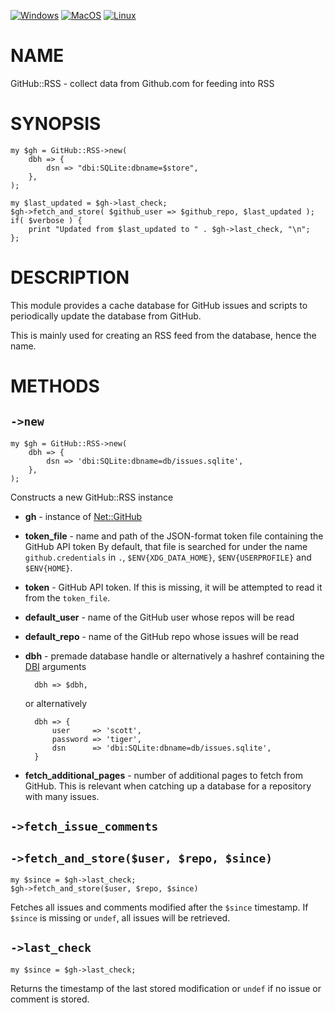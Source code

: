 
[![Windows](https://github.com/Corion/GitHub-RSS/workflows/windows/badge.svg)](https://github.com/Corion/GitHub-RSS/actions?query=workflow%3Awindows)
[![MacOS](https://github.com/Corion/GitHub-RSS/workflows/macos/badge.svg)](https://github.com/Corion/GitHub-RSS/actions?query=workflow%3Amacos)
[![Linux](https://github.com/Corion/GitHub-RSS/workflows/linux/badge.svg)](https://github.com/Corion/GitHub-RSS/actions?query=workflow%3Alinux)

# NAME

GitHub::RSS - collect data from Github.com for feeding into RSS

# SYNOPSIS

    my $gh = GitHub::RSS->new(
        dbh => {
            dsn => "dbi:SQLite:dbname=$store",
        },
    );

    my $last_updated = $gh->last_check;
    $gh->fetch_and_store( $github_user => $github_repo, $last_updated );
    if( $verbose ) {
        print "Updated from $last_updated to " . $gh->last_check, "\n";
    };

# DESCRIPTION

This module provides a cache database for GitHub issues and scripts to
periodically update the database from GitHub.

This is mainly used for creating an RSS feed from the database, hence the
name.

# METHODS

## `->new`

    my $gh = GitHub::RSS->new(
        dbh => {
            dsn => 'dbi:SQLite:dbname=db/issues.sqlite',
        },
    );

Constructs a new GitHub::RSS instance

- **gh** - instance of [Net::GitHub](https://metacpan.org/pod/Net%3A%3AGitHub)
- **token\_file** - name and path of the JSON-format token file containing the
GitHub API token By default, that file is searched for under the name
`github.credentials` in `.`, `$ENV{XDG_DATA_HOME}`, `$ENV{USERPROFILE}`
and `$ENV{HOME}`.
- **token** - GitHub API token. If this is missing, it will be attempted to read
it from the `token_file`.
- **default\_user** - name of the GitHub user whose repos will be read
- **default\_repo** - name of the GitHub repo whose issues will be read
- **dbh** - premade database handle or alternatively a hashref containing
the [DBI](https://metacpan.org/pod/DBI) arguments

        dbh => $dbh,

    or alternatively

        dbh => {
            user     => 'scott',
            password => 'tiger',
            dsn      => 'dbi:SQLite:dbname=db/issues.sqlite',
        }

- **fetch\_additional\_pages** - number of additional pages to fetch from GitHub.
This is relevant when catching up a database for a repository with many issues.

## `->fetch_issue_comments`

## `->fetch_and_store($user, $repo, $since)`

    my $since = $gh->last_check;
    $gh->fetch_and_store($user, $repo, $since)

Fetches all issues and comments modified after the `$since` timestamp.
If `$since` is missing or `undef`, all issues will be retrieved.

## `->last_check`

    my $since = $gh->last_check;

Returns the timestamp of the last stored modification or `undef`
if no issue or comment is stored.
